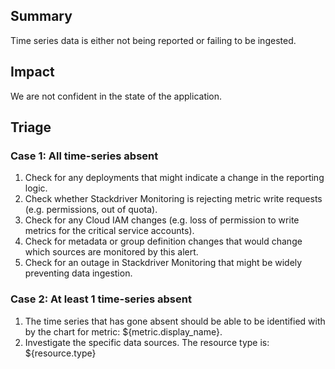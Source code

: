 ## Summary
Time series data is either not being reported or failing to be ingested.

## Impact
We are not confident in the state of the application.

## Triage

### Case 1: All time-series absent
1. Check for any deployments that might indicate a change in the reporting logic.
2. Check whether Stackdriver Monitoring is rejecting metric write requests (e.g.
permissions, out of quota).
3. Check for any Cloud IAM changes (e.g. loss of permission to write metrics for
the critical service accounts).
4. Check for metadata or group definition changes that would change which
sources are monitored by this alert.
5. Check for an outage in Stackdriver Monitoring that might be widely preventing
data ingestion.

### Case 2: At least 1 time-series absent
1. The time series that has gone absent should be able to be identified with
by the chart for metric: ${metric.display_name}.
2. Investigate the specific data sources. The resource type is: ${resource.type}